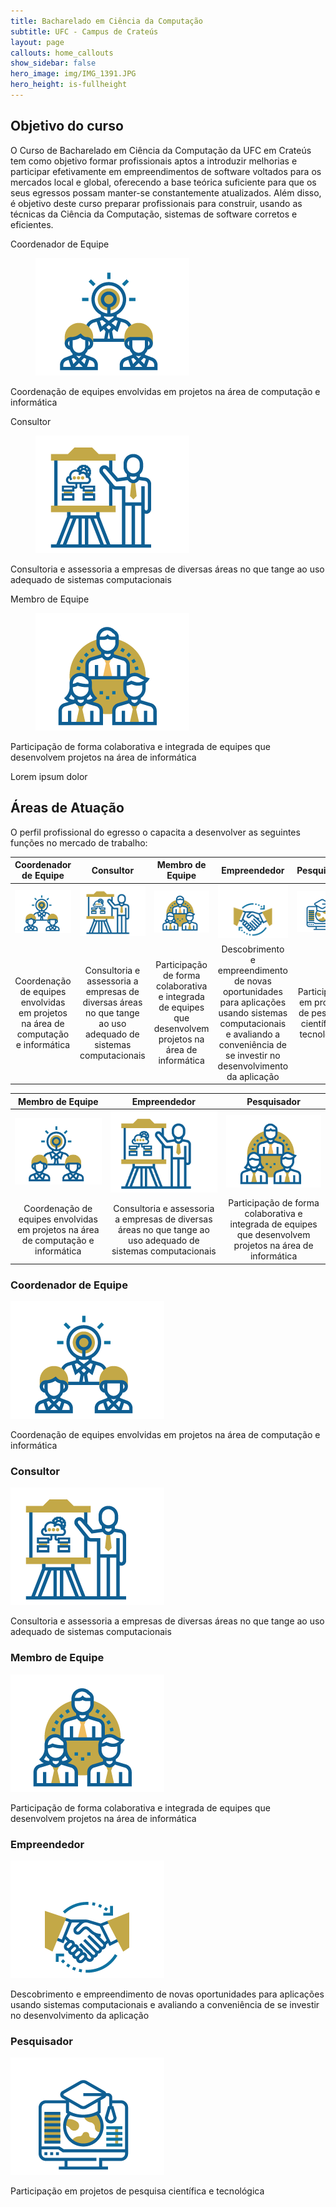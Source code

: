 ```yaml
---
title: Bacharelado em Ciência da Computação
subtitle: UFC - Campus de Crateús
layout: page
callouts: home_callouts
show_sidebar: false
hero_image: img/IMG_1391.JPG
hero_height: is-fullheight
---
```


## Objetivo do curso
<!-- ![image](img/IMG_1391.JPG) -->
O Curso de Bacharelado em Ciência da Computação da UFC em Crateús tem como objetivo formar profissionais aptos a introduzir melhorias e participar efetivamente em empreendimentos de software voltados para os mercados local e global, oferecendo a base teórica suficiente para que os seus egressos possam manter-se constantemente atualizados. Além disso, é objetivo deste curso preparar profissionais para construir, usando as técnicas da Ciência da Computação, sistemas de software corretos e eficientes.

<div class="tile is-ancestor">
  <div class="tile is-parent">
    <article class="tile is-child box">
      <p class="title">Coordenador de Equipe</p>
      <figure class="image is-128x128">
      <img src="img/aICONES-04.png">
      </figure>
      <p class="subtitle">Coordenação de equipes envolvidas em projetos na área de computação e informática	</p>
    </article>
  </div>
  <div class="tile is-parent">
    <article class="tile is-child box">
      <p class="title">Consultor</p>
      <figure class="image is-128x128">
      <img src="img/aICONES-03.png">
      </figure>
      <p class="subtitle">Consultoria e assessoria a empresas de diversas áreas no que tange ao uso adequado de sistemas computacionais	</p>
    </article>
  </div>
  <div class="tile is-parent">
    <article class="tile is-child box">
      <p class="title">Membro de Equipe</p>
      <figure class="image is-128x128">
      <img src="img/aICONES-02.png">
      </figure>
      <p class="subtitle">Participação de forma colaborativa e integrada de equipes que desenvolvem projetos na área de informática	</p>
      <div class="content">
        <p>Lorem ipsum dolor</p>
      </div>
    </article>
  </div>
</div>


## Áreas de Atuação

O perfil profissional do egresso o capacita a desenvolver as seguintes funções no mercado de trabalho:

| Coordenador de Equipe | Consultor | Membro de Equipe | Empreendedor | Pesquisador |
| :-: | :-: | :-: | :-: | :-: |
| ![](img/aICONES-04.png) |![](img/aICONES-03.png)  | ![](img/aICONES-02.png) | ![](img/aICONES-01.png) |  ![](img/aICONES-05.png) |
| Coordenação de equipes envolvidas em projetos na área de computação e informática | Consultoria e assessoria a empresas de diversas áreas no que tange ao uso adequado de sistemas computacionais | Participação de forma colaborativa e integrada de equipes que desenvolvem projetos na área de informática |  Descobrimento e empreendimento de novas oportunidades para aplicações usando sistemas computacionais e avaliando a conveniência de se investir no desenvolvimento da aplicação | Participação em projetos de pesquisa científica e tecnológica |

| Membro de Equipe | Empreendedor | Pesquisador |
| :-: | :-: | :-: |
| ![](img/aICONES-04.png) |![](img/aICONES-03.png)  | ![](img/aICONES-02.png) |  ![](img/aICONES-01.png) |  ![](img/aICONES-05.png) |
| Coordenação de equipes envolvidas em projetos na área de computação e informática | Consultoria e assessoria a empresas de diversas áreas no que tange ao uso adequado de sistemas computacionais | Participação de forma colaborativa e integrada de equipes que desenvolvem projetos na área de informática | Descobrimento e empreendimento de novas oportunidades para aplicações usando sistemas computacionais e avaliando a conveniência de se investir no desenvolvimento da aplicação | Participação em projetos de pesquisa científica e tecnológica |


### Coordenador de Equipe

![](img/aICONES-04.png)

Coordenação de equipes envolvidas em projetos na área de computação e informática

### Consultor

![](img/aICONES-03.png)

Consultoria e assessoria a empresas de diversas áreas no que tange ao uso adequado de sistemas computacionais

### Membro de Equipe

![](img/aICONES-02.png)

Participação de forma colaborativa e integrada de equipes que desenvolvem projetos na área de informática

### Empreendedor

![](img/aICONES-01.png)

Descobrimento e empreendimento de novas oportunidades para aplicações usando sistemas computacionais e avaliando a conveniência de se investir no desenvolvimento da aplicação

### Pesquisador

![](img/aICONES-05.png)

Participação em projetos de pesquisa científica e tecnológica

